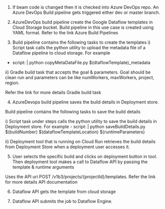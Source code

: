 1) If beam code is changed then it is checked into Azure DevOps repo. An Azure DevOps Build pipeline gets triggered either dev or master branch. 

2) AzureDevOps build pipeline create the Google Dataflow templates in Cloud Storage bucket. Build pipeline in this use case is created using YAML format. Refer to the link Azure Build Pipelines

3) Build pipeline contains the following tasks to create the templates
i) Script task calls the python utility to upload the metadata file of a Dataflow pipeline to cloud storage. For example 
- script: | python copyMetaDataFile.py $(dtaflowTemplate)_metadata

ii) Gradle build task that accepts the goal & parameters. Goal should be clean run and parameters can be like numWorkers, maxWorkers, project, region.

Refer the link for more details Gradle build task

4) AzureDevops build pipeline saves the build details in Deployment store.

Build pipeline contains the following tasks to save the build details

i) Script task under steps calls the python utility to save the build details in Deployment store. For example - script: | python saveBuildDetails.py $(buildNumber) $(dataflowTemplateLocation) $(runtimeParameters)

ii) Deployment tool that is running on Cloud Run retrieves the build details from Deployment Store when a deployment user accesses it.

5) User selects the specific build and clicks on deployment button in tool. Then deployment tool makes a call to Dataflow API by passing the template & runtime arguments

Uses the API uri POST /v1b3/projects/{projectId}/templates. Refer the link for more details API documentation

6) Dataflow API gets the template from cloud storage 

7) Dataflow API submits the job to Dataflow Engine.
